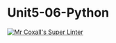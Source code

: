 # Unit5-06-Python
[![Mr Coxall's Super Linter](https://github.com/ICS3U-Programming-JosephK/Unit5-06-Python/workflows/Mr%20Coxall's%20Super%20Linter/badge.svg)](https://github.com/ICS3U-Programming-JosephK/Unit5-06-Python/actions/)
